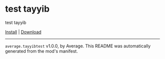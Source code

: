 # test tayyib

test tayyib

[Install](https://hitman-resources.netlify.app/smf-install-link/https://github.com/Ocean-Minnow/test-mod/releases/latest/download/mod.framework.zip) | [Download](https://github.com/Ocean-Minnow/test-mod/releases/latest/download/mod.framework.zip)

---

`average.tayyibtest` v1.0.0, by Average. This README was automatically generated from the mod's manifest.
